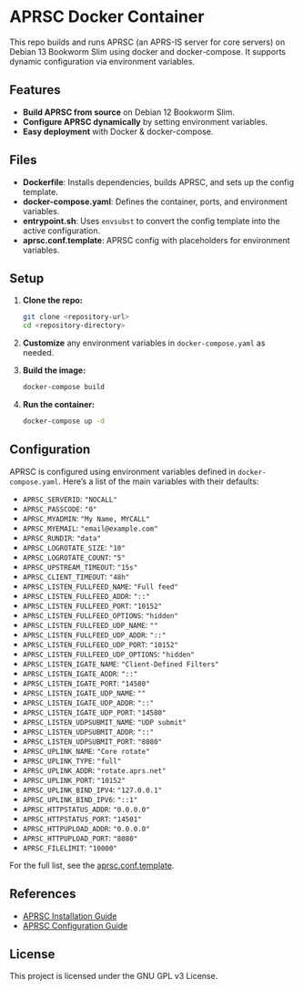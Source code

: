 # APRSC Docker Container

This repo builds and runs APRSC (an APRS-IS server for core servers) on Debian 13 Bookworm Slim using docker and docker-compose. It supports dynamic configuration via environment variables.

## Features

- **Build APRSC from source** on Debian 12 Bookworm Slim.
- **Configure APRSC dynamically** by setting environment variables.
- **Easy deployment** with Docker & docker-compose.

## Files

- **Dockerfile**: Installs dependencies, builds APRSC, and sets up the config template.
- **docker-compose.yaml**: Defines the container, ports, and environment variables.
- **entrypoint.sh**: Uses `envsubst` to convert the config template into the active configuration.
- **aprsc.conf.template**: APRSC config with placeholders for environment variables.

## Setup

1. **Clone the repo:**
   ```bash
   git clone <repository-url>
   cd <repository-directory>
   ```

2. **Customize** any environment variables in `docker-compose.yaml` as needed.

3. **Build the image:**
   ```bash
   docker-compose build
   ```

4. **Run the container:**
   ```bash
   docker-compose up -d
   ```

## Configuration

APRSC is configured using environment variables defined in `docker-compose.yaml`. Here’s a list of the main variables with their defaults:

- `APRSC_SERVERID`: `"NOCALL"`
- `APRSC_PASSCODE`: `"0"`
- `APRSC_MYADMIN`: `"My Name, MYCALL"`
- `APRSC_MYEMAIL`: `"email@example.com"`
- `APRSC_RUNDIR`: `"data"`
- `APRSC_LOGROTATE_SIZE`: `"10"`
- `APRSC_LOGROTATE_COUNT`: `"5"`
- `APRSC_UPSTREAM_TIMEOUT`: `"15s"`
- `APRSC_CLIENT_TIMEOUT`: `"48h"`
- `APRSC_LISTEN_FULLFEED_NAME`: `"Full feed"`
- `APRSC_LISTEN_FULLFEED_ADDR`: `"::"`
- `APRSC_LISTEN_FULLFEED_PORT`: `"10152"`
- `APRSC_LISTEN_FULLFEED_OPTIONS`: `"hidden"`
- `APRSC_LISTEN_FULLFEED_UDP_NAME`: `""`
- `APRSC_LISTEN_FULLFEED_UDP_ADDR`: `"::"`
- `APRSC_LISTEN_FULLFEED_UDP_PORT`: `"10152"`
- `APRSC_LISTEN_FULLFEED_UDP_OPTIONS`: `"hidden"`
- `APRSC_LISTEN_IGATE_NAME`: `"Client-Defined Filters"`
- `APRSC_LISTEN_IGATE_ADDR`: `"::"`
- `APRSC_LISTEN_IGATE_PORT`: `"14580"`
- `APRSC_LISTEN_IGATE_UDP_NAME`: `""`
- `APRSC_LISTEN_IGATE_UDP_ADDR`: `"::"`
- `APRSC_LISTEN_IGATE_UDP_PORT`: `"14580"`
- `APRSC_LISTEN_UDPSUBMIT_NAME`: `"UDP submit"`
- `APRSC_LISTEN_UDPSUBMIT_ADDR`: `"::"`
- `APRSC_LISTEN_UDPSUBMIT_PORT`: `"8080"`
- `APRSC_UPLINK_NAME`: `"Core rotate"`
- `APRSC_UPLINK_TYPE`: `"full"`
- `APRSC_UPLINK_ADDR`: `"rotate.aprs.net"`
- `APRSC_UPLINK_PORT`: `"10152"`
- `APRSC_UPLINK_BIND_IPV4`: `"127.0.0.1"`
- `APRSC_UPLINK_BIND_IPV6`: `"::1"`
- `APRSC_HTTPSTATUS_ADDR`: `"0.0.0.0"`
- `APRSC_HTTPSTATUS_PORT`: `"14501"`
- `APRSC_HTTPUPLOAD_ADDR`: `"0.0.0.0"`
- `APRSC_HTTPUPLOAD_PORT`: `"8080"`
- `APRSC_FILELIMIT`: `"10000"`

For the full list, see the [aprsc.conf.template](./aprsc.conf.template).

## References

- [APRSC Installation Guide](http://he.fi/aprsc/INSTALLING.html)
- [APRSC Configuration Guide](http://he.fi/aprsc/CONFIGURATION.html)

## License

This project is licensed under the GNU GPL v3 License.
